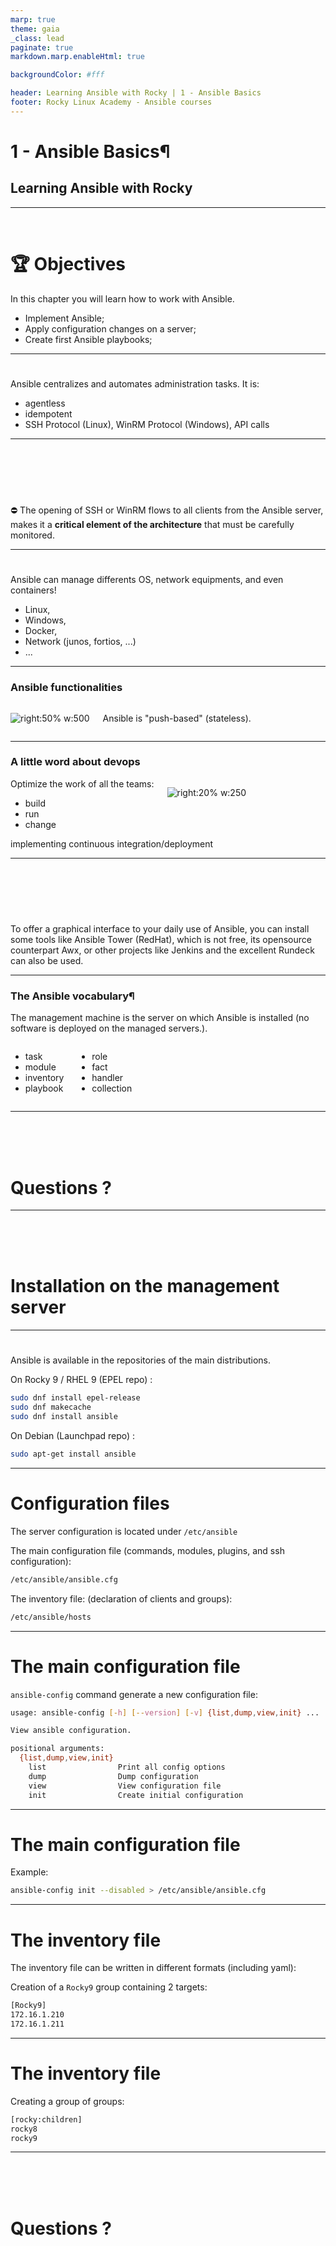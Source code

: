 ```yaml
---
marp: true
theme: gaia
_class: lead
paginate: true
markdown.marp.enableHtml: true

backgroundColor: #fff

header: Learning Ansible with Rocky | 1 - Ansible Basics
footer: Rocky Linux Academy - Ansible courses
---
```

<style>
img[alt~="center"] {
  display: block;
  margin: 0 auto;
}
blockquote {
  background: #ffedcc;
  border-left: 10px solid #d1bf9d;
  margin: 1.5em 10px;
  padding: 0.5em 10px;
}
blockquote:before{
  content: unset;
}
blockquote:after{
  content: unset;
}
header {
    display: grid;
    grid-template-columns: 1fr max-content;
    background-color: #10b981;
    align-content: right;
    color: white;
    font-size: 1em;
    padding: 20px;
}
footer {
    display: grid;
    grid-template-columns: 1fr max-content;
    background-color: #10b981;
    align-content: right;
    color: white;
}

  .columns {
    display: grid;
    grid-template-columns: repeat(2, minmax(0, 1fr));
    gap: 1rem;
  }
  .columns3 {
    display: grid;
    grid-template-columns: repeat(3, minmax(0, 1fr));
    gap: 1rem;
  } 

.fa-twitter { color: aqua; }
.fa-mastodon { color: purple; }
.fa-linkedin { color: blue; }
.fa-window-maximize { color: skyblue; }

@import 'https://cdnjs.cloudflare.com/ajax/libs/font-awesome/6.3.0/css/all.min.css'

</style>

# 1 - Ansible Basics¶
## Learning Ansible with Rocky

---
<br/>

# :trophy: Objectives

In this chapter you will learn how to work with Ansible.

* Implement Ansible;
* Apply configuration changes on a server;
* Create first Ansible playbooks;
---
#

Ansible centralizes and automates administration tasks. It is:

* agentless
* idempotent
* SSH Protocol (Linux), WinRM Protocol (Windows), API calls

---
#

<br/>
<br/>
<br/>

:no_entry: The opening of SSH or WinRM flows to all clients from the Ansible server, makes it a **critical element of the architecture** that must be carefully monitored.



---
#

Ansible can manage differents OS, network equipments, and even containers!

* Linux,
* Windows,
* Docker,
* Network (junos, fortios, ...)
* ...

---
### Ansible functionalities

<div class="columns">
<div>

![right:50% w:500](./assets/chapter1/life-cycle.png)

</div>
<div>

Ansible is "push-based" (stateless).

</div>
</div>

---

### A little word about devops

<div class="columns">

<div>
Optimize the work of all the teams:

  * build
  * run
  * change
</div>
<div>

![right:20% w:250](./assets/chapter1/devops.png)
</div>

</div>
implementing continuous integration/deployment

---
#

<br/>
<br/>
<br/>

To offer a graphical interface to your daily use of Ansible, you can install some tools like Ansible Tower (RedHat), which is not free, its opensource counterpart Awx, or other projects like Jenkins and the excellent Rundeck can also be used.

---
### The Ansible vocabulary¶

The management machine is the server on which Ansible is installed (no software is deployed on the managed servers.).

<div class="columns">
<div>

* task
* module
* inventory
* playbook
</div>
<div>

* role
* fact
* handler
* collection

</div>
</div>

<!-- 
The management machine: the machine on which Ansible is installed. Since Ansible is agentless, no software is deployed on the managed servers.
The inventory: a file containing information about the managed servers.
The tasks: a task is a block defining a procedure to be executed (e.g., create a user or a group, install a software package, etc.).
A module: a module abstracts a task. There are many modules provided by Ansible.
The playbooks: a simple file in yaml format defining the target servers and the tasks to be performed.
A role: a role allows you to organize the playbooks and all the other necessary files (templates, scripts, etc.) to facilitate the sharing and reuse of code.
A collection: a collection includes a logical set of playbooks, roles, modules, and plugins.
The facts: these are global variables containing information about the system (machine name, system version, network interface and configuration, etc.).
The handlers: these are used to cause a service to be stopped or restarted in the event of a change.
-->


---
<br/>
<br/>
<br/>


# Questions ?

---
<br/>
<br/>
<br/>

# Installation on the management server

---
#
Ansible is available in the repositories of the main distributions.

On Rocky 9 / RHEL 9 (EPEL repo) :

```bash
sudo dnf install epel-release
sudo dnf makecache
sudo dnf install ansible 
```

On Debian (Launchpad repo) :

```bash
sudo apt-get install ansible
```

---
# Configuration files

The server configuration is located under `/etc/ansible`

The main configuration file (commands, modules, plugins, and ssh configuration):

```bash
/etc/ansible/ansible.cfg
```

The inventory file: (declaration of clients and groups):

```bash
/etc/ansible/hosts
```

---
# The main configuration file

`ansible-config` command generate a new configuration file:

```bash
usage: ansible-config [-h] [--version] [-v] {list,dump,view,init} ...

View ansible configuration.

positional arguments:
  {list,dump,view,init}
    list                Print all config options
    dump                Dump configuration
    view                View configuration file
    init                Create initial configuration
```

---
# The main configuration file

Example:

```bash
ansible-config init --disabled > /etc/ansible/ansible.cfg
```

---
# The inventory file

The inventory file can be written in different formats (including yaml):

Creation of a `Rocky9` group containing 2 targets:

```bash
[Rocky9]
172.16.1.210
172.16.1.211
```

---

# The inventory file

Creating a group of groups:

```bash
[rocky:children]
rocky8
rocky9
```


---
<br/>
<br/>
<br/>


# Questions ?
